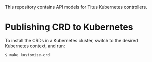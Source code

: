 This repository contains API models for Titus Kubernetes controllers.

# Publishing CRD to Kubernetes

To install the CRDs in a Kubernetes cluster, switch to the desired Kubernetes context, and run:
```shell
$ make kustomize-crd
```
